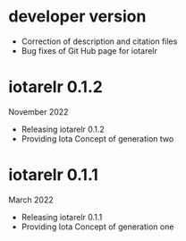 # developer version
* Correction of description and citation files
* Bug fixes of Git Hub page for iotarelr

# iotarelr 0.1.2

November 2022

* Releasing iotarelr 0.1.2
* Providing Iota Concept of generation two

# iotarelr 0.1.1

March 2022

* Releasing iotarelr 0.1.1
* Providing Iota Concept of generation one


